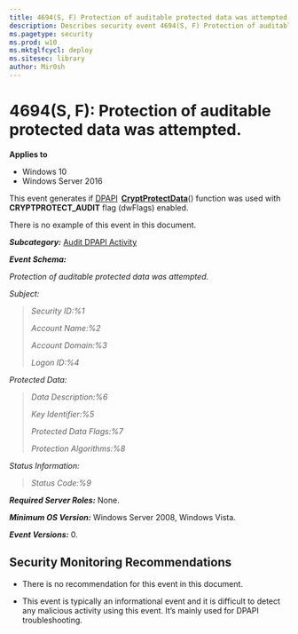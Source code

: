 ```yaml
---
title: 4694(S, F) Protection of auditable protected data was attempted. (Windows 10)
description: Describes security event 4694(S, F) Protection of auditable protected data was attempted.
ms.pagetype: security
ms.prod: w10
ms.mktglfcycl: deploy
ms.sitesec: library
author: Mir0sh
---
```


# 4694(S, F): Protection of auditable protected data was attempted.

**Applies to**
-   Windows 10
-   Windows Server 2016


This event generates if [DPAPI](https://msdn.microsoft.com/en-us/library/ms995355.aspx)&thinsp; [**CryptProtectData**](https://msdn.microsoft.com/en-us/library/windows/desktop/aa380261(v=vs.85).aspx)() function was used with **CRYPTPROTECT\_AUDIT** flag (dwFlags) enabled.

There is no example of this event in this document.

***Subcategory:***&nbsp;[Audit DPAPI Activity](audit-dpapi-activity.md)

***Event Schema:***

*Protection of auditable protected data was attempted.*

*Subject:*

> *Security ID:%1*
>
> *Account Name:%2*
>
> *Account Domain:%3*
>
> *Logon ID:%4*

*Protected Data:*

> *Data Description:%6*
>
> *Key Identifier:%5*
>
> *Protected Data Flags:%7*
>
> *Protection Algorithms:%8*

*Status Information:*

> *Status Code:%9*

***Required Server Roles:*** None.

***Minimum OS Version:*** Windows Server 2008, Windows Vista.

***Event Versions:*** 0.

## Security Monitoring Recommendations

-   There is no recommendation for this event in this document.

-   This event is typically an informational event and it is difficult to detect any malicious activity using this event. It’s mainly used for DPAPI troubleshooting.

